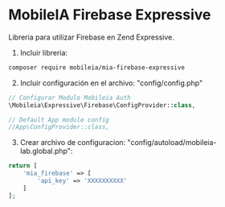 # MobileIA Firebase Expressive
Libreria para utilizar Firebase en Zend Expressive.

1. Incluir libreria:
```bash
composer require mobileia/mia-firebase-expressive
```
2. Incluir configuración en el archivo: "config/config.php"
```php
// Configurar Modulo Mobileia Auth
\Mobileia\Expressive\Firebase\ConfigProvider::class,

// Default App module config
//App\ConfigProvider::class,
```
3. Crear archivo de configuracion: "config/autoload/mobileia-lab.global.php":
```php
return [
    'mia_firebase' => [
        'api_key' => 'XXXXXXXXXX'
    ]
];
```